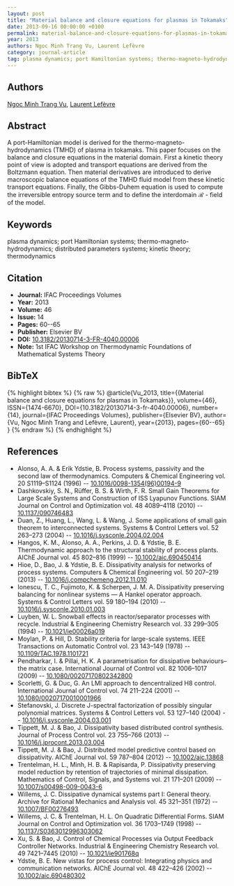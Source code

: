 ```yaml
---
layout: post
title: "Material balance and closure equations for plasmas in Tokamaks"
date: 2013-09-16 00:00:00 +0100
permalink: material-balance-and-closure-equations-for-plasmas-in-tokamaks
year: 2013
authors: Ngoc Minh Trang Vu, Laurent Lefèvre
category: journal-article
tag: plasma dynamics; port Hamiltonian systems; thermo-magneto-hydrodynamics; distributed parameters systems; kinetic theory; thermodynamics
---
```

 
## Authors
[Ngoc Minh Trang Vu](authors/ngoc-minh-trang-vu), [Laurent Lefèvre](authors/laurent-lefevre)
 
## Abstract
A port-Hamiltonian model is derived for the thermo-magneto-hydrodynamics (TMHD) of plasma in tokamaks. This paper focuses on the balance and closure equations in the material domain. First a kinetic theory point of view is adopted and transport equations are derived from the Boltzmann equation. Then material derivatives are introduced to derive macroscopic balance equations of the TMHD fluid model from these kinetic transport equations. Finally, the Gibbs-Duhem equation is used to compute the irreversible entropy source term and to define the interdomain ℛ - field of the model.
 
## Keywords
plasma dynamics; port Hamiltonian systems; thermo-magneto-hydrodynamics; distributed parameters systems; kinetic theory; thermodynamics
 
## Citation
- **Journal:** IFAC Proceedings Volumes
- **Year:** 2013
- **Volume:** 46
- **Issue:** 14
- **Pages:** 60--65
- **Publisher:** Elsevier BV
- **DOI:** [10.3182/20130714-3-FR-4040.00006](https://doi.org/10.3182/20130714-3-FR-4040.00006)
- **Note:** 1st IFAC Workshop on Thermodynamic Foundations of Mathematical Systems Theory
 
## BibTeX
{% highlight bibtex %}
{% raw %}
@article{Vu_2013,
  title={{Material balance and closure equations for plasmas in Tokamaks}},
  volume={46},
  ISSN={1474-6670},
  DOI={10.3182/20130714-3-fr-4040.00006},
  number={14},
  journal={IFAC Proceedings Volumes},
  publisher={Elsevier BV},
  author={Vu, Ngoc Minh Trang and Lefèvre, Laurent},
  year={2013},
  pages={60--65}
}
{% endraw %}
{% endhighlight %}
 
## References
- Alonso, A. A. & Erik Ydstie, B. Process systems, passivity and the second law of thermodynamics. Computers &amp; Chemical Engineering vol. 20 S1119–S1124 (1996) -- [10.1016/0098-1354(96)00194-9](https://doi.org/10.1016/0098-1354(96)00194-9)
- Dashkovskiy, S. N., Rüffer, B. S. & Wirth, F. R. Small Gain Theorems for Large Scale Systems and Construction of ISS Lyapunov Functions. SIAM Journal on Control and Optimization vol. 48 4089–4118 (2010) -- [10.1137/090746483](https://doi.org/10.1137/090746483)
- Duan, Z., Huang, L., Wang, L. & Wang, J. Some applications of small gain theorem to interconnected systems. Systems &amp; Control Letters vol. 52 263–273 (2004) -- [10.1016/j.sysconle.2004.02.004](https://doi.org/10.1016/j.sysconle.2004.02.004)
- Hangos, K. M., Alonso, A. A., Perkins, J. D. & Ydstie, B. E. Thermodynamic approach to the structural stability of process plants. AIChE Journal vol. 45 802–816 (1999) -- [10.1002/aic.690450414](https://doi.org/10.1002/aic.690450414)
- Hioe, D., Bao, J. & Ydstie, B. E. Dissipativity analysis for networks of process systems. Computers &amp; Chemical Engineering vol. 50 207–219 (2013) -- [10.1016/j.compchemeng.2012.11.010](https://doi.org/10.1016/j.compchemeng.2012.11.010)
- Ionescu, T. C., Fujimoto, K. & Scherpen, J. M. A. Dissipativity preserving balancing for nonlinear systems — A Hankel operator approach. Systems &amp; Control Letters vol. 59 180–194 (2010) -- [10.1016/j.sysconle.2010.01.003](https://doi.org/10.1016/j.sysconle.2010.01.003)
- Luyben, W. L. Snowball effects in reactor/separator processes with recycle. Industrial &amp; Engineering Chemistry Research vol. 33 299–305 (1994) -- [10.1021/ie00026a019](https://doi.org/10.1021/ie00026a019)
- Moylan, P. & Hill, D. Stability criteria for large-scale systems. IEEE Transactions on Automatic Control vol. 23 143–149 (1978) -- [10.1109/TAC.1978.1101721](https://doi.org/10.1109/TAC.1978.1101721)
- Pendharkar, I. & Pillai, H. K. A parametrisation for dissipative behaviours–the matrix case. International Journal of Control vol. 82 1006–1017 (2009) -- [10.1080/00207170802342800](https://doi.org/10.1080/00207170802342800)
- Scorletti, G. & Duc, G. An LMI approach to dencentralized H8 control. International Journal of Control vol. 74 211–224 (2001) -- [10.1080/00207170010001966](https://doi.org/10.1080/00207170010001966)
- Stefanovski, J. Discrete J-spectral factorization of possibly singular polynomial matrices. Systems &amp; Control Letters vol. 53 127–140 (2004) -- [10.1016/j.sysconle.2004.03.001](https://doi.org/10.1016/j.sysconle.2004.03.001)
- Tippett, M. J. & Bao, J. Dissipativity based distributed control synthesis. Journal of Process Control vol. 23 755–766 (2013) -- [10.1016/j.jprocont.2013.03.004](https://doi.org/10.1016/j.jprocont.2013.03.004)
- Tippett, M. J. & Bao, J. Distributed model predictive control based on dissipativity. AIChE Journal vol. 59 787–804 (2012) -- [10.1002/aic.13868](https://doi.org/10.1002/aic.13868)
- Trentelman, H. L., Minh, H. B. & Rapisarda, P. Dissipativity preserving model reduction by retention of trajectories of minimal dissipation. Mathematics of Control, Signals, and Systems vol. 21 171–201 (2009) -- [10.1007/s00498-009-0043-6](https://doi.org/10.1007/s00498-009-0043-6)
- Willems, J. C. Dissipative dynamical systems part I: General theory. Archive for Rational Mechanics and Analysis vol. 45 321–351 (1972) -- [10.1007/BF00276493](https://doi.org/10.1007/BF00276493)
- Willems, J. C. & Trentelman, H. L. On Quadratic Differential Forms. SIAM Journal on Control and Optimization vol. 36 1703–1749 (1998) -- [10.1137/S0363012996303062](https://doi.org/10.1137/S0363012996303062)
- Xu, S. & Bao, J. Control of Chemical Processes via Output Feedback Controller Networks. Industrial &amp; Engineering Chemistry Research vol. 49 7421–7445 (2010) -- [10.1021/ie901768q](https://doi.org/10.1021/ie901768q)
- Ydstie, B. E. New vistas for process control: Integrating physics and communication networks. AIChE Journal vol. 48 422–426 (2002) -- [10.1002/aic.690480302](https://doi.org/10.1002/aic.690480302)

